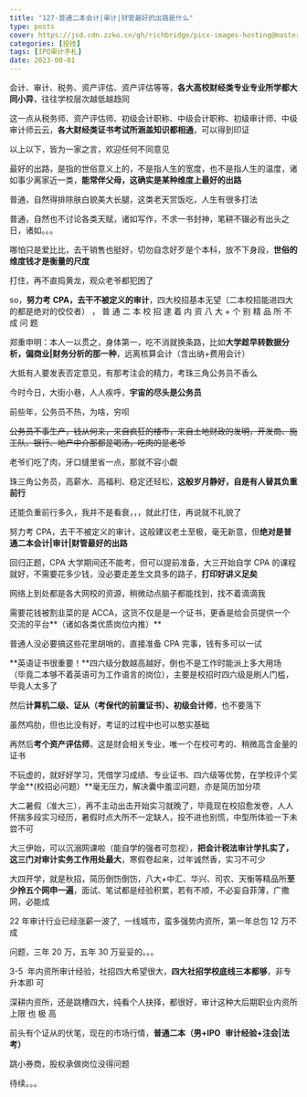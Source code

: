 ```yaml
---
title: "127-普通二本会计|审计|财管最好的出路是什么"
type: posts
cover: https://jsd.cdn.zzko.cn/gh/richbridge/picx-images-hosting@master/thumbnail/CPA-审计.jpg
categories: [投技]
tags: [IPO审计手札]
date: 2023-08-01
---
```

会计、审计、税务、资产评估、资产评估等等，**各大高校财经类专业专业所学都大同小异**，往往学校层次越低越趋同

这一点从税务师、资产评估师、初级会计职称、中级会计职称、初级审计师、中级审计师云云，**各大财经类证书考试所涵盖知识都相通**，可以得到印证

以上以下，皆为一家之言，欢迎任何不同意见

最好的出路，是指的世俗意义上的，不是指人生的宽度，也不是指人生的温度，诸如事少离家近一类，**能常伴父母，这确实是某种维度上最好的出路**

普通，自然得排除肤白貌美大长腿，这类老天赏饭吃，人生有很多打法

普通，自然也不讨论各类天赋，诸如写作，不求一书封神，笔耕不辍必有出头之日，诸如。。。

哪怕只是爱比比，去干销售也挺好，切勿自念好歹是个本科，放不下身段，**世俗的维度钱才是衡量的尺度**

打住，再不直捣黄龙，观众老爷都犯困了

  

so，**努力考** **CPA，去干不被定义的审计**，四大校招基本无望（二本校招能进四大的都是绝对的佼佼者） ， 普 通 二 本 校 招 逮 着 内 资 八 大 + 个 别 精 品 所 不 成 问 题

郑重申明：本人一以贯之，身体第一，吃不消就换条路，比如**大学趁早转数据分析，偏商业|财务分析的那一种**，远离核算会计（含出纳+费用会计）

大抵有人要发表否定意见，有那考注会的精力，考珠三角公务员不香么

今时今日，大街小巷，人人疾呼，**宇宙的尽头是公务员**

前些年，公务员不热，为啥，穷呗

~~公务员不事生产，钱从何来，来自疯狂的楼市，来自土地财政的发明，开发商、施工队、银行、地产中介那都是喝汤，吃肉的是老爷~~

老爷们吃了肉，牙口缝里省一点，那就不容小觑

珠三角公务员，高薪水、高福利、稳定还轻松，**这般岁月静好，自是有人替其负重前行**

还能负重前行多久，我并不是看衰，，，就此打住，再说就不礼貌了

  

努力考 CPA，去干不被定义的审计，这般建议老土至极，毫无新意，但**绝对是普通二本会计|审计|财管最好的出路**

回归正题，CPA 大学期间还不能考，但可以提前准备，大三开始自学 CPA 的课程就好，不需要花多少钱，没必要走差生文具多的路子，**打印好讲义足矣**

网络上到处都是各大网校的资源，稍微动点脑子都能找到，找不着滴滴我

需要花钱被割韭菜的是 ACCA，这货不仅是是一个证书，更香是给会员提供一个交流的平台**（诸如各类优质岗位内推）**

普通人没必要搞这些花里胡哨的，直接准备 CPA 完事，钱有多可以一试

**英语证书很重要！**四六级分数越高越好，倒也不是工作时能派上多大用场（毕竟二本够不着英语可为工作语言的岗位），主要是校招时四六级是刷人门槛，毕竟人太多了

然后**计算机二级、证从（考保代的前置证书）、初级会计师**，也不要落下

虽然鸡肋，但也比没有好，考证的过程中也可以憨实基础

再然后**考个资产评估师**，这是财会相关专业，唯一个在校可考的、稍微高含金量的证书

  

不玩虚的，就好好学习，凭借学习成绩、专业证书、四六级等优势，在学校评个奖学金**(校招必问题）**毫无压力，解决囊中羞涩问题，亦是简历加分项

大二暑假（准大三），再不主动出击开始实习就晚了，毕竟现在校招愈发卷，人人怀揣多段实习经历，暑假时点大所不一定缺人，投不进也别慌，中型所体验一下未尝不可

大三伊始，可以沉溺网课啦（能自学的强者可忽视），**把会计税法审计学扎实了，这三门对审计实务工作用处最大**，寒假卷起来，过年诚然香，实习不可少

大四开学，就是秋招，简历倒饬倒饬，八大+中汇、华兴、司农、天衡等精品所**至少拎五个网申一遍**，面试、笔试都是经验积累，若有不顺，不必妄自菲薄，广撒网，必能成

22 年审计行业已经涨薪一波了,  一线城市，蛮多强势内资所，第一年总包 12 万不成

问题，三年 20 万，五年 30 万妥妥的。。。

3-5  年内资所审计经验，社招四大希望很大，**四大社招学校底线三本都够**，非专升本即 可

  

深耕内资所，还是跳槽四大，纯看个人抉择，都很好，审计这种大后期职业内资所上限 也 极 高

前头有个证从的伏笔，现在的市场行情，**普通二本（男+IPO**  **审计经验+注会|法考）**

跳小券商，股权承做岗位没得问题

待续。。。